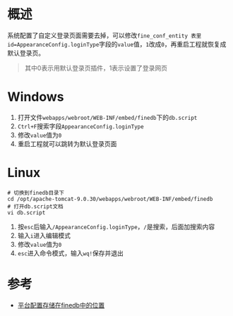 # 概述
系统配置了自定义登录页面需要去掉，可以修改`fine_conf_entity 表里id=AppearanceConfig.loginType`字段的`value`值，`1`改成`0`，再重启工程就恢复成默认登录页。
> 其中0表示用默认登录页插件，1表示设置了登录网页

# Windows
1. 打开文件`webapps/webroot/WEB-INF/embed/finedb`下的`db.script`
2. `Ctrl+F`搜索字段`AppearanceConfig.loginType`
3. 修改`value`值为`0`
4. 重启工程就可以跳转为默认登录页面

# Linux
```shell
# 切换到finedb目录下
cd /opt/apache-tomcat-9.0.30/webapps/webroot/WEB-INF/embed/finedb
# 打开db.script文档 
vi db.script 
```

1. 按`esc`后输入`/AppearanceConfig.loginType`，`/`是搜索，后面加搜索内容
2. 输入`i`进入编辑模式
3. 修改`value`值为`0`
4. `esc`进入命令模式，输入`wq!`保存并退出

# 参考
- [平台配置存储在finedb中的位置](http://knowledge.fanruan.com/doc-view-4411.html)
